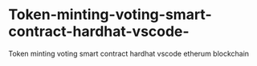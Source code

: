 # Token-minting-voting-smart-contract-hardhat-vscode-
Token minting voting smart contract hardhat vscode etherum blockchain 
